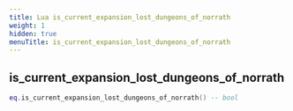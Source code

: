 ```yaml
---
title: Lua is_current_expansion_lost_dungeons_of_norrath
weight: 1
hidden: true
menuTitle: is_current_expansion_lost_dungeons_of_norrath
---
```

## is_current_expansion_lost_dungeons_of_norrath
```lua
eq.is_current_expansion_lost_dungeons_of_norrath() -- bool
```